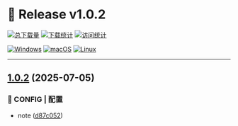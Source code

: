 # 🎉 Release v1.0.2

[![总下载量](https://img.shields.io/github/downloads/11273/QzonePhoto/total?style=flat-square&logo=github&color=blue)](https://github.com/11273/QzonePhoto/releases/tag/v1.0.2) [![下载统计](https://img.shields.io/github/downloads/11273/QzonePhoto/v1.0.2/total?style=flat-square&logo=github&color=green)](https://github.com/11273/QzonePhoto/releases/tag/v1.0.2) [![访问统计](https://komarev.com/ghpvc/?username=11273-QzonePhoto-v1-0-2&label=Views&color=brightgreen&style=flat-square)](https://github.com/11273/QzonePhoto/releases/tag/v1.0.2)

[![Windows](https://img.shields.io/badge/Windows-0078D6?style=flat-square&logo=windows&logoColor=white)](https://github.com/11273/QzonePhoto/releases/tag/v1.0.2) [![macOS](https://img.shields.io/badge/macOS-000000?style=flat-square&logo=apple&logoColor=white)](https://github.com/11273/QzonePhoto/releases/tag/v1.0.2) [![Linux](https://img.shields.io/badge/Linux-FCC624?style=flat-square&logo=linux&logoColor=black)](https://github.com/11273/QzonePhoto/releases/tag/v1.0.2)

---

## [1.0.2](https://github.com/11273/QzonePhoto/compare/v1.0.1...v1.0.2) (2025-07-05)

### 🔨 CONFIG | 配置

* note ([d87c052](https://github.com/11273/QzonePhoto/commit/d87c052a27bf9c61e5b7bbcebe150bfa6fdec680))